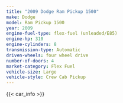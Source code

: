 ```yaml
---
title: "2009 Dodge Ram Pickup 1500"
make: Dodge
model: Ram Pickup 1500
year: 2009
engine-fuel-type: flex-fuel (unleaded/E85)
engine-hp: 310
engine-cylinders: 8
transmission-type: Automatic
driven-wheels: four wheel drive
number-of-doors: 4
market-category: Flex Fuel
vehicle-size: Large
vehicle-style: Crew Cab Pickup
---
```


{{< car_info >}}
